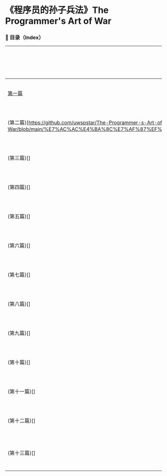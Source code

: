 # 《程序员的孙子兵法》The Programmer's Art of War

### 📖 目录（Index）

| 篇章编号 | 原文篇名 | 软件工程对应副标题（中英对照）                                                             |
| ---- | ---- | --------------------------------------------------------------------------- |
| [第一篇](https://github.com/uwspstar/The-Programmer-s-Art-of-War/blob/main/%E7%AC%AC%E4%B8%80%E7%AF%87%EF%BC%9A%E8%AE%A1%E7%AF%87%20Laying%20Plans.md)  | 计篇   | **战略规划**：项目启动与架构布局 *(Laying Plans: Project Kickoff & System Design)*        |
| (第二篇)[https://github.com/uwspstar/The-Programmer-s-Art-of-War/blob/main/%E7%AC%AC%E4%BA%8C%E7%AF%87%EF%BC%9A%E4%BD%9C%E6%88%98%E7%AF%87%20Waging%20War.md]  | 作战篇  | **资源调度**：开发周期与交付控制 *(Managing Development Resources and Deadlines)*         |
| (第三篇)[]  | 谋攻篇  | **架构攻防**：技术选型与平台竞争 *(Architectural Offense & Defense: Tech Stack Strategy)* |
| (第四篇)[]  | 军形篇  | **团队结构**：组织架构与模块边界 *(Organizational Shape: Team and System Boundaries)*     |
| (第五篇)[]  | 兵势篇  | **势能利用**：技术杠杆与自动化优势 *(Using Momentum: Leverage and Automation)*             |
| (第六篇)[]  | 虚实篇  | **虚实之道**：缓存、延迟加载与服务抽象 *(Visible vs Invisible: Caching & Abstraction)*       |
| (第七篇)[]  | 军争篇  | **竞品较量**：市场冲突与技术迭代 *(Competitive Warfare: Product vs Product)*              |
| (第八篇)[]  | 九变篇  | **灵活应变**：版本演进与策略切换 *(Adaptive Strategy: Iteration and Pivoting)*            |
| (第九篇)[]  | 行军篇  | **部署策略**：CI/CD 与上线流程 *(Deployment Paths: CI/CD and Rollouts)*               |
| (第十篇)[]  | 地形篇  | **环境适配**：云原生、混合云与本地部署 *(Terrain Awareness: Cloud vs Hybrid vs On-Prem)*     |
| (第十一篇)[] | 九地篇  | **开发环境**：沙盒、测试、预发与生产 *(Nine Environments: Dev/Test/Staging/Prod)*           |
| (第十二篇)[] | 火攻篇  | **异常处理**：Bug 火线、监控与报警 *(Fire Attacks: Error Handling and Monitoring)*       |
| (第十三篇)[] | 用间篇  | **信息战术**：日志分析、数据驱动决策 *(Intelligence: Logs, Metrics & Observability)*        |

